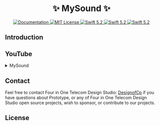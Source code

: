 #  <h1 align="center"> :sparkles: MySound :sparkles: </h1> 

<p align="center">
<a href="https://github.com/4-in-1-telecommunications/Showcase/blob/master/README.md">
<img src="http://img.shields.io/badge/read_the-docs-2196f3.svg" alt="Documentation">
 </a>
<a href="LICENSE">
<img src="https://img.shields.io/badge/license-MIT-brightgreen.svg" alt="MIT License">
 </a>
<a href="https://swift.org">
<img src="https://img.shields.io/badge/swift-5.3-brightgreen.svg" alt="Swift 5.2">
  </a>
<a href="https://swift.org">
<img src="https://img.shields.io/badge/xcode-12-brightgreen.svg" alt="Swift 5.2">
  </a>
  </a>
  <a href="https://swift.org">
  <img src="https://img.shields.io/badge/iOS-14-brightgreen.svg" alt="Swift 5.2">
  </a>
</p>


## Introduction




## YouTube
<details>
<summary> MySound </summary>
<br>
A swiftUI Chris Brown music player demo application (SingleView).
<br><br>

[![IMAGE ALT TEXT HERE](https://img.youtube.com/vi/sNUq3G_KhLY/0.jpg)](https://youtu.be/cpWZGt-Pqvo)

</details>


## Contact

Feel free to contact Four in One Telecom Design Studio: [DesignofCp](https://github.com/DesignofCp) if you have questions about Prototype, or any of Four in One Telecom Design Studio open source projects, wish to sponsor, or contribute to our projects.


## License
